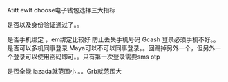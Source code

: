 Atitt ewlt choose电子钱包选择三大指标


是否以及身份验证通过了。。

是否手机绑定 ，em绑定比较好 防止丢失手机号码
Gcash 登录必须手机不好。。
是否可以多机同事登录
Maya可以不可以同事登录。。回踢掉另外一个，但另外一个登录可以使用密码即可。。只有第一次登录需要sms otp


是否全能  lazada就范围小 。。Grb就范围大



